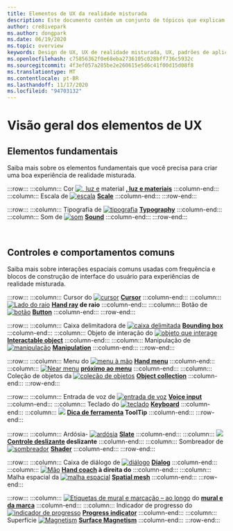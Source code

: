 ```yaml
---
title: Elementos de UX da realidade misturada
description: Este documento contém um conjunto de tópicos que explicam como projetar para dispositivos de realidade misturada.
author: cre8ivepark
ms.author: dongpark
ms.date: 06/19/2020
ms.topic: overview
keywords: Design de UX, UX de realidade misturada, UX, padrões de aplicativo, controles, estilo, HoloLens, interação, interação espacial, interface do usuário espacial, elementos de UX, comportamentos, blocos de construção, tipografia, cor, headset de realidade misturada, headset de realidade mista do Windows, headset de realidade virtual, HoloLens, MRTK, kit de ferramentas de realidade misturada
ms.openlocfilehash: c75856362f0e68eba2736105c028bff736c5932c
ms.sourcegitcommit: 4f3ef057a285be2e260615e5d6c41f00d15d08f8
ms.translationtype: MT
ms.contentlocale: pt-BR
ms.lasthandoff: 11/17/2020
ms.locfileid: "94703132"
---
```

# <a name="ux-elements-overview"></a>Visão geral dos elementos de UX
## <a name="foundational-elements"></a>Elementos fundamentais
Saiba mais sobre os elementos fundamentais que você precisa para criar uma boa experiência de realidade misturada.

:::row:::
    :::column:::
       Cor [ ![ , luz e](images/640px-fragments.png)](color-light-and-materials.md) material **[, luz e materiais](color-light-and-materials.md)**
    :::column-end:::
    :::column:::
       Escala de [ ![ escala](images/volvo-cars-microsoft-hololens-experience01-640px.png)](scale.md) **[Scale](scale.md)**
    :::column-end:::
:::row-end:::

:::row:::
    :::column:::
       Tipografia de [ ![ tipografia](images/typography-cover.png)](typography.md) **[Typography](typography.md)**
    :::column-end:::
    :::column:::
       Som de [ ![ som](images/spatialaudio.png)](spatial-sound-design.md) **[Sound](spatial-sound-design.md)**
    :::column-end:::
:::row-end:::

<br>

## <a name="common-controls-and-behaviors"></a>Controles e comportamentos comuns
Saiba mais sobre interações espaciais comuns usadas com frequência e blocos de construção de interface do usuário para experiências de realidade misturada.

:::row:::
    :::column:::
       Cursor do [ ![ cursor](images/UX_Hero_Cursor.jpg)](cursors.md) **[Cursor](cursors.md)**
    :::column-end:::
    :::column:::
       [ ![ Lado do raio](images/UX_Hero_HandRay.jpg)](point-and-commit.md) **[Hand ray](point-and-commit.md) de raio**
    :::column-end:::
    :::column:::
       Botão de [ ![ botão](images/UX_Hero_Button.jpg)](button.md) **[Button](button.md)**
    :::column-end:::
:::row-end:::

:::row:::
    :::column:::
       Caixa delimitadora de [ ![ caixa delimitada](images/UX_Hero_BoundingBox.jpg)](app-bar-and-bounding-box.md) **[Bounding box](app-bar-and-bounding-box.md)**
    :::column-end:::
    :::column:::
       Objeto de interação do [ ![ objeto que interage](images/UX_Hero_Interactable.jpg)](interactable-object.md) **[Interactable object](interactable-object.md)**
    :::column-end:::
    :::column:::
       Manipulação de [ ![ manipulação](images/UX_Hero_Manipulation.jpg)](direct-manipulation.md) **[Manipulation](direct-manipulation.md)**
    :::column-end:::
:::row-end:::

:::row:::
    :::column:::
       Menu do [ ![ menu à mão](images/UX_Hero_HandMenu.jpg)](hand-menu.md) **[Hand menu](hand-menu.md)**
    :::column-end:::
    :::column:::
       [ ![ Near menu](images/UX_Hero_NearMenu.jpg)](near-menu.md) **[próximo ao menu](near-menu.md)**
    :::column-end:::
    :::column:::
       Coleção de objetos da [ ![ coleção de objetos](images/UX_Hero_ObjectCollection.jpg)](object-collection.md) **[Object collection](object-collection.md)**
    :::column-end:::
:::row-end:::

:::row:::
    :::column:::
       Entrada de voz de [ ![ entrada de voz](images/UX_Hero_VoiceCommand.jpg)](voice-input.md) **[Voice input](voice-input.md)**
    :::column-end:::
    :::column:::
       Teclado do [ ![ teclado](images/UX_Hero_Keyboard.jpg)](keyboard.md) **[Keyboard](keyboard.md)**
    :::column-end:::
    :::column:::
       [ ![](images/UX_Hero_Tooltip.jpg)](tooltip.md) **[Dica de ferramenta](tooltip.md) ToolTip**
    :::column-end:::
:::row-end:::

:::row:::
    :::column:::
       Ardósia- [ ![ ardósia](images/UX_Hero_Slate.jpg)](slate.md) **[Slate](slate.md)**
    :::column-end:::
    :::column:::
       [ ![](images/UX_Hero_Slider.jpg)](slider.md) **[Controle deslizante](slider.md) deslizante**
    :::column-end:::
    :::column:::
        Sombreador de [ ![ sombreador](images/UX_Hero_StandardShader.jpg)](shader.md) **[Shader](shader.md)**
    :::column-end:::
:::row-end:::

:::row:::
    :::column:::
       Caixa de diálogo de [ ![ diálogo](images/MRTK_UX_Dialog.jpg)](dialog-ui.md) **[Dialog](dialog-ui.md)**
    :::column-end:::
    :::column:::
       [ ![ Mão](images/HandCoach/MRTK_handCoach.jpg)](hand-coach.md) **[Hand coach](hand-coach.md) à direita do**
    :::column-end:::
    :::column:::
       Malha espacial da [ ![ malha espacial](images/MRTK_PulseShader_SpatialMesh.gif)](spatial-mesh-ux.md) **[Spatial mesh](spatial-mesh-ux.md)**
    :::column-end:::
:::row-end:::

:::row:::
    :::column:::
        [ ![ Etiquetas de mural e marcação – ao longo](images/MRTK_TagAlong.gif)](billboarding-and-tag-along.md) do **[mural e da marca](billboarding-and-tag-along.md)**
    :::column-end:::
    :::column:::
       Indicador de progresso do [ ![ indicador de progresso](images/MRTK_ProgressIndicator.gif)](progress.md) **[Progress indicator](progress.md)**
    :::column-end:::
    :::column:::
       Superfície [ ![ Magnetism](images/MRTK_SurfaceMagnetism.gif)](surface-magnetism.md) **[Surface Magnetism](surface-magnetism.md)**
    :::column-end:::
:::row-end:::

<br>
